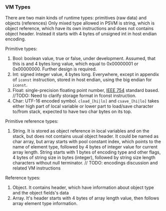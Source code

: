 ### VM Types

There are two main kinds of runtime types: primitives (raw data) and objects (references)
Only mixed type allowed in PSVM is string, which is object reference, which have its own instructions
and does not contains object header. Instead it starts with 4 bytes of unsigned int in host endian encoding.

Primitive types:
1.  Bool: boolean value, true or false, under development. Assumed, that this is and 4 bytes long value,
    which equal to 0x00000001 or 0x00000000. Further design is required.
2.  Int: signed integer value, 4 bytes long. Everywhere, except in appendix of `iconst` instruction, stored in host
    endian, using the big endian for `iconst`.
3.  Float: single-precision floating point number, [IEEE 754][1] standard based.
    //TODO: Need to clarify storage format in fconst instruction.
4.  Char: UTF-16 encoded symbol. `cload_[hi|lo]` and `csave_[hi|lo]` takes either high part of local variable or lower
    part to load/save character to/from stack, expected to have two char bytes on its top.

Primitive reference types:
1.  String. It is stored as object reference in local variables and on the stack, but does not contains usual object
    header.
    It could be named as char array, but array starts with pool constant index, which points to the name of
    element type, followed by 4 bytes of integer value for current array length.
    String starts with 1 bytes of encoding type and other flags, 4 bytes of string size in bytes (integer),
    followed by string size length characters without null terminator.
    // TODO: encodings discussion and related VM instructions

Reference types:
1.  Object. It contains header, which have information about object type and the object fields's data
2.  Array. It's header starts with 4 bytes of array length value, then follows array element type information.

[1]: https://ieeexplore.ieee.org/document/8766229